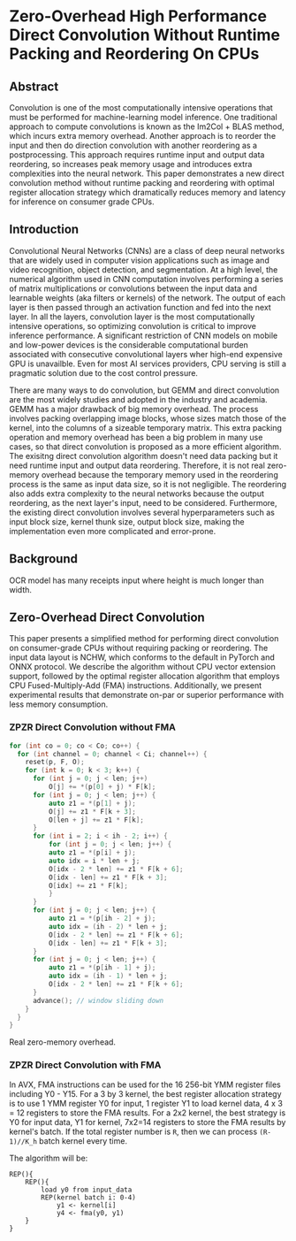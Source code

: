 # Zero-Overhead High Performance Direct Convolution Without Runtime Packing and Reordering On CPUs

## Abstract

Convolution is one of the most computationally intensive operations that must be performed for machine-learning model inference. One traditional approach to compute convolutions is known as the Im2Col + BLAS method, which incurs extra memory overhead. Another approach is to reorder the input and then do direction convolution with another reordering as a postprocessing. This approach requires runtime input and output data reordering, so increases peak memory usage and introduces extra complexities into the neural network. This paper demonstrates a new direct convolution method without runtime packing and reordering with optimal register allocation strategy which dramatically reduces memory and latency for inference on consumer grade CPUs.

## Introduction

Convolutional Neural Networks (CNNs) are a class of deep neural networks that are widely used in computer vision applications such as image and video recognition, object detection, and segmentation. At a high level, the numerical algorithm used in CNN computation involves performing a series of matrix multiplications or convolutions between the input data and learnable weights (aka filters or kernels) of the network. The output of each layer is then passed through an activation function and fed into the next layer. In all the layers, convolution layer is the most computationally intensive operations, so optimizing convolution is critical to improve inference performance. A significant restriction of CNN models on mobile and low-power devices is the considerable computational burden associated with consecutive convolutional layers wher high-end expensive GPU is unavailble. Even for most AI services providers, CPU serving is still a pragmatic solution due to the cost control pressure.


There are many ways to do convolution, but GEMM and direct convolution are the most widely studies and adopted in the industry and academia. GEMM has a major drawback of big memory overhead. The process involves packing overlapping image blocks, whose sizes match those of the kernel, into the columns of a sizeable temporary matrix. This extra packing operation and memory overhead has been a big problem in many use cases, so that direct convolution is proposed as a more efficient algorithm. The exisitng direct convolution algorithm doesn't need data packing but it need runtime input and output data reordering. Therefore, it is not real zero-memory overhead because the temporary memory used in the reordering process is the same as input data size, so it is not negligible. The reordering also adds extra complexity to the neural networks because the output reordering, as the next layer's input, need to be considered. Furthermore, the existing direct convolution involves several hyperparameters such as input block size, kernel thunk size, output block size, making the implementation even more complicated and error-prone.


## Background

OCR model has many receipts input where height is much longer than width.


## Zero-Overhead Direct Convolution

This paper presents a simplified method for performing direct convolution on consumer-grade CPUs without requiring packing or reordering. The input data layout is NCHW, which conforms to the default in PyTorch and ONNX protocol. We describe the algorithm without CPU vector extension support, followed by the optimal register allocation algorithm that employs CPU Fused-Multiply-Add (FMA) instructions. Additionally, we present experimental results that demonstrate on-par or superior performance with less memory consumption.

### ZPZR Direct Convolution without FMA

```c++
for (int co = 0; co < Co; co++) {
  for (int channel = 0; channel < Ci; channel++) {
    reset(p, F, O);
    for (int k = 0; k < 3; k++) {
      for (int j = 0; j < len; j++)
          O[j] += *(p[0] + j) * F[k];
      for (int j = 0; j < len; j++) {
          auto z1 = *(p[1] + j);
          O[j] += z1 * F[k + 3];
          O[len + j] += z1 * F[k];
      }
      for (int i = 2; i < ih - 2; i++) {
          for (int j = 0; j < len; j++) {
          auto z1 = *(p[i] + j);
          auto idx = i * len + j;
          O[idx - 2 * len] += z1 * F[k + 6];
          O[idx - len] += z1 * F[k + 3];
          O[idx] += z1 * F[k];
          }
      }
      for (int j = 0; j < len; j++) {
          auto z1 = *(p[ih - 2] + j);
          auto idx = (ih - 2) * len + j;
          O[idx - 2 * len] += z1 * F[k + 6];
          O[idx - len] += z1 * F[k + 3];
      }
      for (int j = 0; j < len; j++) {
          auto z1 = *(p[ih - 1] + j);
          auto idx = (ih - 1) * len + j;
          O[idx - 2 * len] += z1 * F[k + 6];
      }
      advance(); // window sliding down
    }
  }
}
```

Real zero-memory overhead.

### ZPZR Direct Convolution with FMA

In AVX, FMA instructions can be used for the 16 256-bit YMM register files including Y0 - Y15. For a 3 by 3 kernel, the best register allocation strategy is to use 1 YMM register Y0 for input, 1 register Y1 to load kernel data, 4 x 3 = 12 registers to store the FMA results. For a 2x2 kernel, the best strategy is Y0 for input data, Y1 for kernel, 7x2=14 registers to store the FMA results by kernel's batch. If the total register number is `R`, then we can process `(R-1)//K_h` batch kernel every time.


The algorithm will be:

```
REP(){
    REP(){
        load y0 from input_data
        REP(kernel batch i: 0-4)
            y1 <- kernel[i]
            y4 <- fma(y0, y1)
    }
}
```
